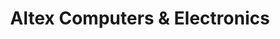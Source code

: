 ---
title: "Altex Computers & Electronics"
url: /san-antonio/altex-computers-and-electronics/
shop: computer
---